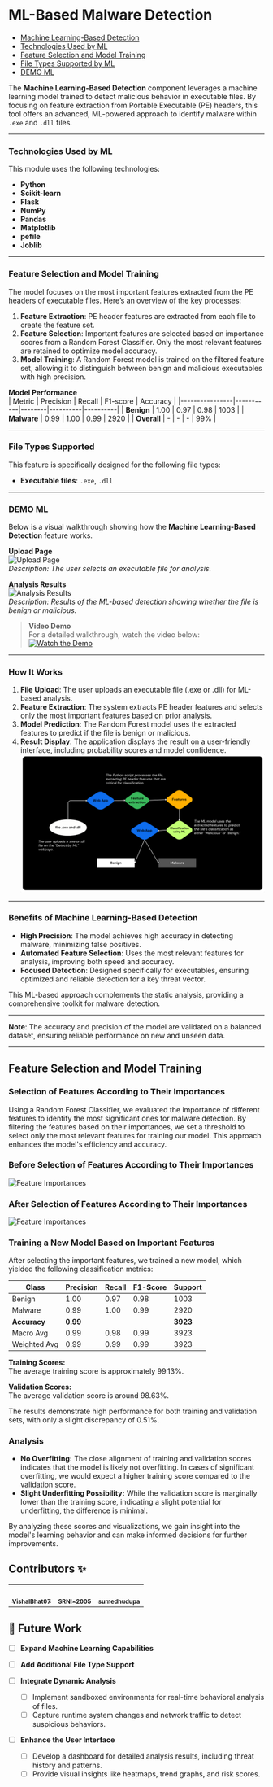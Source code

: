 # ML-Based Malware Detection

- [Machine Learning-Based Detection](#machine-learning-based-detection)
- [Technologies Used by ML](#technologies-used-by-ml)
- [Feature Selection and Model Training](#feature-selection-and-model-training)
- [File Types Supported by ML](#file-types-supported-by-ml)
- [DEMO ML](#demo-ml)

The **Machine Learning-Based Detection** component leverages a machine learning model trained to detect malicious behavior in executable files. By focusing on feature extraction from Portable Executable (PE) headers, this tool offers an advanced, ML-powered approach to identify malware within `.exe` and `.dll` files.

---

### Technologies Used by ML

This module uses the following technologies:

- **Python**
- **Scikit-learn**
- **Flask**
- **NumPy**
- **Pandas**
- **Matplotlib**
- **pefile**
- **Joblib**

---

### Feature Selection and Model Training

The model focuses on the most important features extracted from the PE headers of executable files. Here’s an overview of the key processes:

1. **Feature Extraction**: PE header features are extracted from each file to create the feature set.
2. **Feature Selection**: Important features are selected based on importance scores from a Random Forest Classifier. Only the most relevant features are retained to optimize model accuracy.
3. **Model Training**: A Random Forest model is trained on the filtered feature set, allowing it to distinguish between benign and malicious executables with high precision.

**Model Performance**  
| Metric | Precision | Recall | F1-score | Accuracy |
|----------------|-----------|--------|----------|----------|
| **Benign** | 1.00 | 0.97 | 0.98 | 1003 |
| **Malware** | 0.99 | 1.00 | 0.99 | 2920 |
| **Overall** | - | - | - | 99% |

---

### File Types Supported

This feature is specifically designed for the following file types:

- **Executable files**: `.exe`, `.dll`

---

### DEMO ML

Below is a visual walkthrough showing how the **Machine Learning-Based Detection** feature works.

**Upload Page**  
![Upload Page](Image/mlw.png)  
_Description: The user selects an executable file for analysis._

**Analysis Results**  
![Analysis Results](path/to/analysis_results_image.png)  
_Description: Results of the ML-based detection showing whether the file is benign or malicious._

> **Video Demo**  
> For a detailed walkthrough, watch the video below:  
> [![Watch the Demo](Image/mlw.png)](https://youtu.be/ETgdAF1WzU8)

---

### How It Works

1. **File Upload**: The user uploads an executable file (.exe or .dll) for ML-based analysis.
2. **Feature Extraction**: The system extracts PE header features and selects only the most important features based on prior analysis.
3. **Model Prediction**: The Random Forest model uses the extracted features to predict if the file is benign or malicious.
4. **Result Display**: The application displays the result on a user-friendly interface, including probability scores and model confidence.
   ![ML workflow](Image/mlworkflow.png)

---

### Benefits of Machine Learning-Based Detection

- **High Precision**: The model achieves high accuracy in detecting malware, minimizing false positives.
- **Automated Feature Selection**: Uses the most relevant features for analysis, improving both speed and accuracy.
- **Focused Detection**: Designed specifically for executables, ensuring optimized and reliable detection for a key threat vector.

This ML-based approach complements the static analysis, providing a comprehensive toolkit for malware detection.

---

**Note**: The accuracy and precision of the model are validated on a balanced dataset, ensuring reliable performance on new and unseen data.

---

## Feature Selection and Model Training

### Selection of Features According to Their Importances

Using a Random Forest Classifier, we evaluated the importance of different features to identify the most significant ones for malware detection. By filtering the features based on their importances, we set a threshold to select only the most relevant features for training our model. This approach enhances the model's efficiency and accuracy.

### Before Selection of Features According to Their Importances

![Feature Importances](Image/bar1.png)

### After Selection of Features According to Their Importances

![Feature Importances](Image/bar2.png)

### Training a New Model Based on Important Features

After selecting the important features, we trained a new model, which yielded the following classification metrics:

| Class        | Precision | Recall | F1-Score | Support  |
| ------------ | --------- | ------ | -------- | -------- |
| Benign       | 1.00      | 0.97   | 0.98     | 1003     |
| Malware      | 0.99      | 1.00   | 0.99     | 2920     |
| **Accuracy** | **0.99**  |        |          | **3923** |
| Macro Avg    | 0.99      | 0.98   | 0.99     | 3923     |
| Weighted Avg | 0.99      | 0.99   | 0.99     | 3923     |

**Training Scores:**  
The average training score is approximately 99.13%.

**Validation Scores:**  
The average validation score is around 98.63%.

The results demonstrate high performance for both training and validation sets, with only a slight discrepancy of 0.51%.

### Analysis

- **No Overfitting:** The close alignment of training and validation scores indicates that the model is likely not overfitting. In cases of significant overfitting, we would expect a higher training score compared to the validation score.
- **Slight Underfitting Possibility:** While the validation score is marginally lower than the training score, indicating a slight potential for underfitting, the difference is minimal.

By analyzing these scores and visualizations, we gain insight into the model's learning behavior and can make informed decisions for further improvements.

## Contributors ✨

<table>
  <tr>
    
<td align="center"><a href="https://github.com/VishalBhat07"><img src="https://avatars.githubusercontent.com/VishalBhat07?v=4" width="100px;" alt=""/><br /><sub><b>VishalBhat07</b></sub></a><br /></td>
<td align="center"><a href="https://github.com/SRNI-2005"><img src="https://avatars.githubusercontent.com/SRNI-2005?v=4" width="100px;" alt=""/><br /><sub><b>SRNI-2005</b></sub></a><br /></td>
<td align="center"><a href="https://github.com/sumedhudupa"><img src="https://avatars.githubusercontent.com/sumedhudupa?v=4" width="100px;" alt=""/><br /><sub><b>sumedhudupa</b></sub></a><br /></td>

  </tr>
</table>

## 🔮 Future Work

- [ ] **Expand Machine Learning Capabilities**
- [ ] **Add Additional File Type Support**

- [ ] **Integrate Dynamic Analysis**

  - [ ] Implement sandboxed environments for real-time behavioral analysis of files.
  - [ ] Capture runtime system changes and network traffic to detect suspicious behaviors.

- [ ] **Enhance the User Interface**
  - [ ] Develop a dashboard for detailed analysis results, including threat history and patterns.
  - [ ] Provide visual insights like heatmaps, trend graphs, and risk scores.
